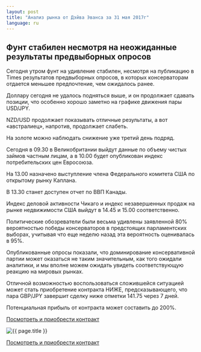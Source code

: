 ```yaml
---
layout: post
title: "Анализ рынка от Дэйва Эванса за 31 мая 2017г"
language: ru
---
```

##   Фунт стабилен несмотря на неожиданные результаты предвыборных опросов

Сегодня утром фунт на удивление стабилен, несмотря на публикацию в Times результатов предвыборных опросов, в которых консерваторам отдается меньшее предпочтение, чем ожидалось ранее.

Доллару сегодня не удалось подняться выше, и он продолжает сдавать позиции, что особенно хорошо заметно на графике движения пары USD/JPY.

NZD/USD продолжает показывать отличные результаты, а вот «австралиец», напротив, продолжает слабеть.

На золоте можно наблюдать снижение уже третий день подряд.
 
 
Сегодня в 09.30 в Великобритании выйдут данные по объему чистых займов частным лицам, а в 10.00 будет опубликован индекс потребительских цен Евросоюза.

На 13.00 назначено выступление члена Федерального комитета США по открытому рынку Каплана.

В 13.30 станет доступен отчет по ВВП Канады.

Индекс деловой активности Чикаго и индекс незавершенных продаж на рынке недвижимости США выйдут в 14.45 и 15.00 соответственно.
 
 
Политические обозреватели были весьма удивлены заявленной 80% вероятностью победы консерваторов в предстоящих парламентских выборах, учитывая что еще неделю назад эта вероятность оценивалась в 95%.

Опубликованные опросы показали, что доминирование консервативной партии может оказаться не таким значительным, как того ожидали аналитики, и мы вполне можем ожидать увидеть соответствующую реакцию на мировых рынках.

Отличной возможностью воспользоваться сложившейся ситуацией может стать приобретение контракта НИЖЕ, предсказывающего, что пара GBP/JPY завершит сделку ниже отметки 141.75 через 7 дней. 

Потенциальная прибыль от контракта может составить до 200%.


<a href="http://record.binary.com/_bivVDfg8lHux76XffYA0JmNd7ZgqdRLk/1/?market=forex&underlying=frxGBPJPY&formname=higherlower&duration_amount=7&duration_units=d&amount=10&amount_type=payout&expiry_type=duration&barrier=141.75&s=1&t=2HHlMhUqdBhovWA9MqclKJ0co5lt24DG" target="_blank">Посмотреть и приобрести контракт</a>

<img src="{{ site.url }}/images/ru-31-may-17.png" alt="{{ page.title }}"  title="{{ page.title }}">

<a href="%LINK%%?https://www.binary.com/d/trade.cgi?market=forex&underlying=frxGBPJPY&formname=higherlower&duration_amount=7&duration_units=d&amount=10&amount_type=payout&expiry_type=duration&barrier=141.75&s=1&t=2HHlMhUqdBhovWA9MqclKJ0co5lt24DG" target="_blank">Посмотреть и приобрести контракт</a>